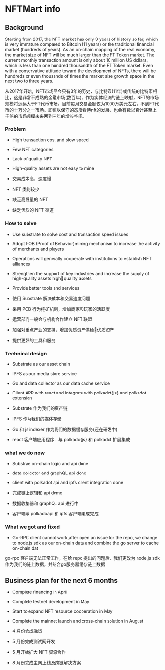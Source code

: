 # NFTMart info

## Background

Starting from 2017, the NFT market has only 3 years of history so far, which is very immature compared to Bitcoin (11 years) or the traditional 
financial market (hundreds of years). As an on-chain mapping of the real economy, the market size of NFT will be much larger than the FT Token 
market. The current monthly transaction amount is only about 10 million US dollars, which is less than one hundred thousandth of the FT Token 
market. Even with a conservative attitude toward the development of NFTs, there will be hundreds or even thousands of times the market size 
growth space in the next two to three years.

从2017年开始，NFT市场至今只有3年的历史，与比特币(11年)或传统的比特币相比，这是非常不成熟的金融市场(数百年)。作为实体经济的链上映射，NFT的市场规模将远远大于FT代币市场。目前每月交易金额仅为1000万美元左右，不到FT代币的十万分之一市场。即使以保守的态度看待nft的发展，也会有数以百计甚至上千倍的市场规模未来两到三年的增长空间。

### Problem
- High transaction cost and slow speed
- Few NFT categories
- Lack of quality NFT
- High-quality assets are not easy to mine

- 交易成本高，速度慢
- NFT 类别较少
- 缺乏高质量的 NFT
- 缺乏优质的 NFT 渠道
### How to solve
- Use substrate to solve cost and transaction speed issues
- Adopt POB (Proof of Behavior)mining mechanism to increase the activity of merchants and players
- Operations will generally cooperate with institutions to establish NFT alliances
- Strengthen the support of key industries and increase the supply of high-quality assets highquality assets
- Provide better tools and services

- 使用 Substrate 解决成本和交易速度问题
- 采用 POB 行为挖矿机制，增加商家和玩家的活跃度
- 运营部门一般会与机构合作建立 NFT 联盟
- 加强对重点产业的支持，增加优质资产供给优质资产
- 提供更好的工具和服务

### Technical design

- Substrate as our asset chain
- IPFS as our media store service
- Go and data collector as our data cache service
- Client APP with react and integrate with polkadot{js} and polkadot extension

- Substrate 作为我们的资产链
- IPFS 作为我们的媒体存储
- Go 和 js indexer 作为我们的数据缓存服务(还在研发中)
- react 客户端应用程序，与 polkado{js} 和 polkadot 扩展集成
### what we do now 

- Substrae on-chain logic and api done
- data collector and graphQL api done
- client with polkadot api and ipfs client integration done

- 完成链上逻辑和 api demo
- 数据收集器和 graphQL api 进行中
- 客户端与 polkadoapi 和 ipfs 客户端集成完成
### What we got and fixed

- Go-RPC client cannot work,after open an issue for the repo, we change to node.js sdk as our on-chain data and combine the go server to cache on-chain dat

go-rpc 客户端无法正常工作，在给 repo 提出的问题后，我们更改为 node.js sdk作为我们的链上数据，并结合go服务器缓存链上数据
## Business plan for the next 6 months

* Complete financing in April
* Complete testnet development in May
* Start to expand NFT resource cooperation in May
* Complete the mainnet launch and cross-chain solution in August

* 4 月份完成融资
* 5 月份完成测试网开发
* 5 月开始扩大 NFT 资源合作
* 8 月份完成主网上线及跨链解决方案